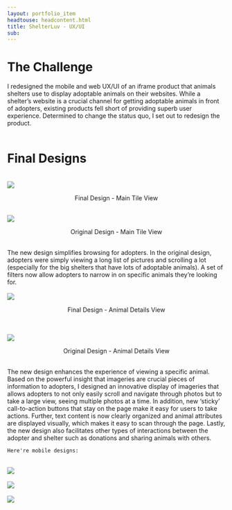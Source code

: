 ```yaml
---
layout: portfolio_item
headtouse: headcontent.html
title: ShelterLuv - UX/UI 
sub: 
---
```

# The Challenge

<div class="small_container">
	I redesigned the mobile and web UX/UI of an iframe product that animals shelters use to display adoptable animals on their websites. While a shelter’s website is a crucial channel for getting adoptable animals in front of adopters, existing products fell short of providing superb user experience. Determined to change the status quo, I set out to redesign the product.
</div>	 

<br>
<h1> Final Designs </h1> 
<br> 

<div class="text_center">
	<img src="/images/Slice.png" >
	<br>
</div>
<div class="feedlycaption"><p style="text-align: center;">Final Design - Main Tile View</p> </div>

<br> 
<div class="text_center">
	<img src="/images/iframe2.png" >
	<br>
</div>
<div class="feedlycaption"><p style="text-align: center;">Original Design - Main Tile View</p> </div>

<br> 
<div class="small_container">
	The new design simplifies browsing for adopters. In the original design, adopters were simply viewing a long list of pictures and scrolling a lot (especially for the big shelters that have lots of adoptable animals). A set of filters now allow adopters to narrow in on specific animals they’re looking for. 
</div>
<br> 


<div class="text_center">
	<img src="/images/Slice 2.png" >
	<br>
</div>
<div class="feedlycaption"><p style="text-align: center;">Final Design - Animal Details View</p> </div>
<br> 
<br> 
<div class="text_center">
	<img src="/images/iframe3.png" >
	<br>
</div>
<div class="feedlycaption"><p style="text-align: center;">Original Design - Animal Details View</p> </div>

<br> 
<div class="small_container">	
	The new design enhances the experience of viewing a specific animal. Based on the powerful insight that imageries are crucial pieces of information to adopters, I designed an innovative display of imageries that allows adopters to not only easily scroll and navigate through photos but to take a large view,  seeing multiple photos at a time. In addition, new ‘sticky’ call-to-action buttons that stay on the page make it easy for users to take actions. Further, text content is now clearly organized and animal attributes are displayed visually, which makes it easy to scan through the page. Lastly, the new design also facilitates other types of interactions between the adopter and shelter such as donations and sharing animals with others.  
	
	Here're mobile designs: 
</div>
<br> 

<div class="text_center">
	<img src="/images/iframe5.png" >
	<br>
</div>
<br> 

<div class="text_center">
	<img src="/images/iframe6.png" >
	<br>
</div>
<br> 

<div class="text_center">
	<img src="/images/iframe7.png" >
	<br>
</div>
